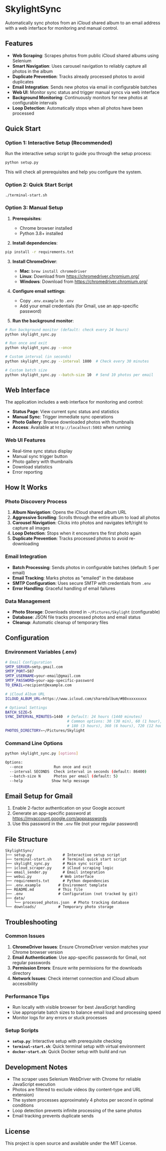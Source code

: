 # SkylightSync

Automatically sync photos from an iCloud shared album to an email address with a web interface for monitoring and manual control.

## Features

- **Web Scraping**: Scrapes photos from public iCloud shared albums using Selenium
- **Smart Navigation**: Uses carousel navigation to reliably capture all photos in the album
- **Duplicate Prevention**: Tracks already processed photos to avoid duplicates
- **Email Integration**: Sends new photos via email in configurable batches
- **Web UI**: Monitor sync status and trigger manual syncs via web interface
- **Background Monitoring**: Continuously monitors for new photos at configurable intervals
- **Loop Detection**: Automatically stops when all photos have been processed

## Quick Start

### Option 1: Interactive Setup (Recommended)

Run the interactive setup script to guide you through the setup process:

```bash
python setup.py
```

This will check all prerequisites and help you configure the system.

### Option 2: Quick Start Script

```bash
./terminal-start.sh
```

### Option 3: Manual Setup

1. **Prerequisites**:
   - Chrome browser installed
   - Python 3.8+ installed

2. **Install dependencies**:
```bash
pip install -r requirements.txt
```

3. **Install ChromeDriver**:
   - **Mac**: `brew install chromedriver`
   - **Linux**: Download from https://chromedriver.chromium.org/
   - **Windows**: Download from https://chromedriver.chromium.org/

4. **Configure email settings**:
   - Copy `.env.example` to `.env`
   - Add your email credentials (for Gmail, use an app-specific password)

5. **Run the background monitor**:
```bash
# Run background monitor (default: check every 24 hours)
python skylight_sync.py

# Run once and exit
python skylight_sync.py --once

# Custom interval (in seconds)
python skylight_sync.py --interval 1800  # Check every 30 minutes

# Custom batch size
python skylight_sync.py --batch-size 10  # Send 10 photos per email
```

## Web Interface

The application includes a web interface for monitoring and control:

- **Status Page**: View current sync status and statistics
- **Manual Sync**: Trigger immediate sync operations
- **Photo Gallery**: Browse downloaded photos with thumbnails
- **Access**: Available at `http://localhost:5003` when running

### Web UI Features

- Real-time sync status display
- Manual sync trigger button
- Photo gallery with thumbnails
- Download statistics
- Error reporting

## How It Works

### Photo Discovery Process

1. **Album Navigation**: Opens the iCloud shared album URL
2. **Aggressive Scrolling**: Scrolls through the entire album to load all photos
3. **Carousel Navigation**: Clicks into photos and navigates left/right to capture all images
4. **Loop Detection**: Stops when it encounters the first photo again
5. **Duplicate Prevention**: Tracks processed photos to avoid re-downloading

### Email Integration

- **Batch Processing**: Sends photos in configurable batches (default: 5 per email)
- **Email Tracking**: Marks photos as "emailed" in the database
- **SMTP Configuration**: Uses secure SMTP with credentials from `.env`
- **Error Handling**: Graceful handling of email failures

### Data Management

- **Photo Storage**: Downloads stored in `~/Pictures/Skylight` (configurable)
- **Database**: JSON file tracks processed photos and email status
- **Cleanup**: Automatic cleanup of temporary files

## Configuration

### Environment Variables (.env)

```bash
# Email Configuration
SMTP_SERVER=smtp.gmail.com
SMTP_PORT=587
SMTP_USERNAME=your-email@gmail.com
SMTP_PASSWORD=your-app-specific-password
TO_EMAIL=recipient@example.com

# iCloud Album URL
ICLOUD_ALBUM_URL=https://www.icloud.com/sharedalbum/#B0xxxxxxxxx

# Optional Settings
BATCH_SIZE=5
SYNC_INTERVAL_MINUTES=1440  # Default: 24 hours (1440 minutes)
                            # Common options: 30 (30 min), 60 (1 hour), 
                            # 180 (3 hours), 360 (6 hours), 720 (12 hours), 1440 (24 hours)
PHOTOS_DIRECTORY=~/Pictures/Skylight
```

### Command Line Options

```bash
python skylight_sync.py [options]

Options:
  --once              Run once and exit
  --interval SECONDS  Check interval in seconds (default: 86400)
  --batch-size N      Photos per email (default: 5)
  --help             Show help message
```

## Email Setup for Gmail

1. Enable 2-factor authentication on your Google account
2. Generate an app-specific password at https://myaccount.google.com/apppasswords
3. Use this password in the `.env` file (not your regular password)

## File Structure

```
SkylightSync/
├── setup.py              # Interactive setup script
├── terminal-start.sh     # Terminal quick start script
├── skylight_sync.py      # Main sync script
├── icloud_scraper.py     # iCloud scraping logic
├── email_sender.py       # Email integration
├── webui.py             # Web interface
├── requirements.txt      # Python dependencies
├── .env.example        # Environment template
├── README.md           # This file
├── .env                # Configuration (not tracked by git)
├── data/
│   └── processed_photos.json  # Photo tracking database
└── downloads/          # Temporary photo storage
```

## Troubleshooting

### Common Issues

1. **ChromeDriver Issues**: Ensure ChromeDriver version matches your Chrome browser version
2. **Email Authentication**: Use app-specific passwords for Gmail, not regular passwords
3. **Permission Errors**: Ensure write permissions for the downloads directory
4. **Network Issues**: Check internet connection and iCloud album accessibility

### Performance Tips

- Run locally with visible browser for best JavaScript handling
- Use appropriate batch sizes to balance email load and processing speed
- Monitor logs for any errors or stuck processes

### Setup Scripts

- **`setup.py`**: Interactive setup with prerequisite checking
- **`terminal-start.sh`**: Quick terminal setup with virtual environment
- **`docker-start.sh`**: Quick Docker setup with build and run

## Development Notes

- The scraper uses Selenium WebDriver with Chrome for reliable JavaScript execution
- Photos are filtered to exclude videos (by content-type and URL extension)
- The system processes approximately 4 photos per second in optimal conditions
- Loop detection prevents infinite processing of the same photos
- Email tracking prevents duplicate sends

## License

This project is open source and available under the MIT License.